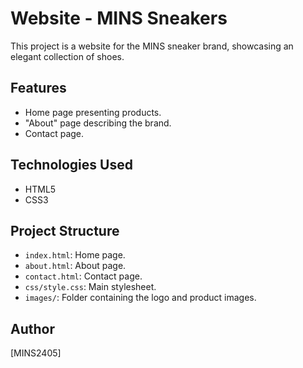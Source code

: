 # Website - MINS Sneakers

This project is a website for the MINS sneaker brand, showcasing an elegant collection of shoes.

## Features
- Home page presenting products.
- "About" page describing the brand.
- Contact page.

## Technologies Used
- HTML5
- CSS3

## Project Structure
- `index.html`: Home page.
- `about.html`: About page.
- `contact.html`: Contact page.
- `css/style.css`: Main stylesheet.
- `images/`: Folder containing the logo and product images.

## Author
[MINS2405]
